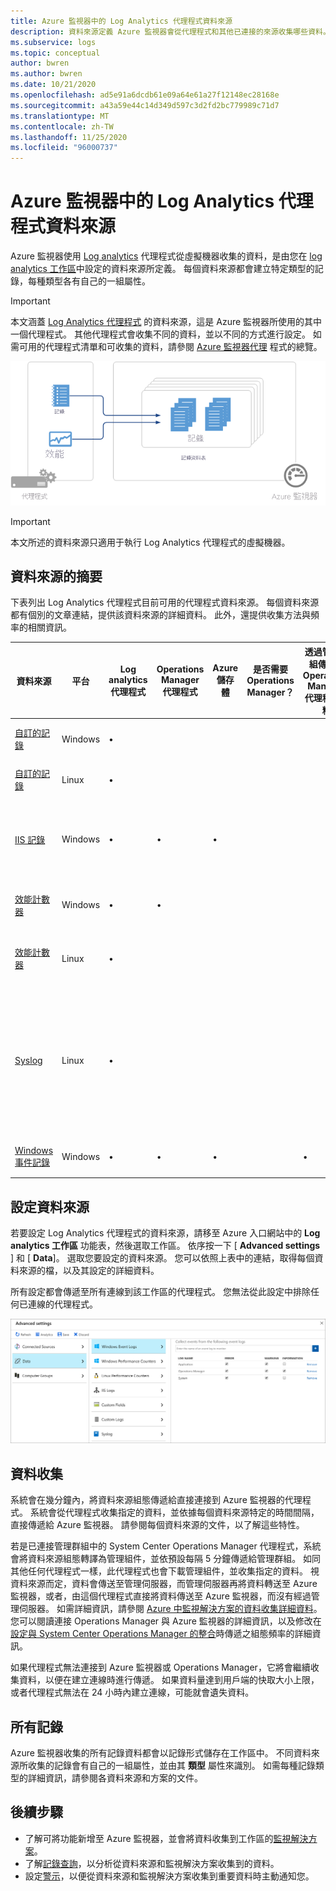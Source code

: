 ```yaml
---
title: Azure 監視器中的 Log Analytics 代理程式資料來源
description: 資料來源定義 Azure 監視器會從代理程式和其他已連接的來源收集哪些資料。  本文說明 Azure 監視器如何使用資料來源的概念、詳細說明如何設定資料來源，並提供可用的不同資料來源的摘要。.
ms.subservice: logs
ms.topic: conceptual
author: bwren
ms.author: bwren
ms.date: 10/21/2020
ms.openlocfilehash: ad5e91a6dcdb61e09a64e61a27f12148ec28168e
ms.sourcegitcommit: a43a59e44c14d349d597c3d2fd2bc779989c71d7
ms.translationtype: MT
ms.contentlocale: zh-TW
ms.lasthandoff: 11/25/2020
ms.locfileid: "96000737"
---
```

# <a name="log-analytics-agent-data-sources-in-azure-monitor"></a>Azure 監視器中的 Log Analytics 代理程式資料來源
Azure 監視器使用 [Log analytics](log-analytics-agent.md) 代理程式從虛擬機器收集的資料，是由您在 [log analytics 工作區](data-platform-logs.md)中設定的資料來源所定義。   每個資料來源都會建立特定類型的記錄，每種類型各有自己的一組屬性。

> [!IMPORTANT]
> 本文涵蓋 [Log Analytics 代理程式](log-analytics-agent.md) 的資料來源，這是 Azure 監視器所使用的其中一個代理程式。 其他代理程式會收集不同的資料，並以不同的方式進行設定。 如需可用的代理程式清單和可收集的資料，請參閱 [Azure 監視器代理](agents-overview.md) 程式的總覽。

![記錄資料收集](media/agent-data-sources/overview.png)

> [!IMPORTANT]
> 本文所述的資料來源只適用于執行 Log Analytics 代理程式的虛擬機器。 

## <a name="summary-of-data-sources"></a>資料來源的摘要
下表列出 Log Analytics 代理程式目前可用的代理程式資料來源。  每個資料來源都有個別的文章連結，提供該資料來源的詳細資料。   此外，還提供收集方法與頻率的相關資訊。 


| 資料來源 | 平台 | Log analytics 代理程式 | Operations Manager 代理程式 | Azure 儲存體 | 是否需要 Operations Manager？ | 透過管理群組傳送的 Operations Manager 代理程式資料 | 收集頻率 |
| --- | --- | --- | --- | --- | --- | --- | --- |
| [自訂的記錄](data-sources-custom-logs.md) | Windows |&#8226; |  | |  |  | 與抵達同時 |
| [自訂的記錄](data-sources-custom-logs.md) | Linux   |&#8226; |  | |  |  | 與抵達同時 |
| [IIS 記錄](data-sources-iis-logs.md) | Windows |&#8226; |&#8226; |&#8226; |  |  |取決於記錄檔檔案換用設定 |
| [效能計數器](data-sources-performance-counters.md) | Windows |&#8226; |&#8226; |  |  |  |依排程，最少 10 秒 |
| [效能計數器](data-sources-performance-counters.md) | Linux |&#8226; |  |  |  |  |依排程，最少 10 秒 |
| [Syslog](data-sources-syslog.md) | Linux |&#8226; |  |  |  |  |從 Azure 儲存體 ：10 分鐘；從代理程式：與抵達同時 |
| [Windows 事件記錄](data-sources-windows-events.md) |Windows |&#8226; |&#8226; |&#8226; |  |&#8226; | 與抵達同時 |


## <a name="configuring-data-sources"></a>設定資料來源
若要設定 Log Analytics 代理程式的資料來源，請移至 Azure 入口網站中的 **Log analytics 工作區** 功能表，然後選取工作區。 依序按一下 [ **Advanced settings** ] 和 [ **Data**]。 選取您要設定的資料來源。 您可以依照上表中的連結，取得每個資料來源的檔，以及其設定的詳細資料。

所有設定都會傳遞至所有連線到該工作區的代理程式。  您無法從此設定中排除任何已連線的代理程式。

![設定 Windows 事件](media/agent-data-sources/configure-events.png)



## <a name="data-collection"></a>資料收集
系統會在幾分鐘內，將資料來源組態傳遞給直接連接到 Azure 監視器的代理程式。  系統會從代理程式收集指定的資料，並依據每個資料來源特定的時間間隔，直接傳遞給 Azure 監視器。  請參閱每個資料來源的文件，以了解這些特性。

若是已連接管理群組中的 System Center Operations Manager 代理程式，系統會將資料來源組態轉譯為管理組件，並依預設每隔 5 分鐘傳遞給管理群組。  如同其他任何代理程式一樣，此代理程式也會下載管理組件，並收集指定的資料。 視資料來源而定，資料會傳送至管理伺服器，而管理伺服器再將資料轉送至 Azure 監視器，或者，由這個代理程式直接將資料傳送至 Azure 監視器，而沒有經過管理伺服器。 如需詳細資訊，請參閱 [Azure 中監視解決方案的資料收集詳細資料](../monitor-reference.md)。  您可以閱讀連接 Operations Manager 與 Azure 監視器的詳細資訊，以及修改在[設定與 System Center Operations Manager 的整合](om-agents.md)時傳遞之組態頻率的詳細資訊。

如果代理程式無法連接到 Azure 監視器或 Operations Manager，它將會繼續收集資料，以便在建立連線時進行傳遞。  如果資料量達到用戶端的快取大小上限，或者代理程式無法在 24 小時內建立連線，可能就會遺失資料。

## <a name="log-records"></a>所有記錄
Azure 監視器收集的所有記錄資料都會以記錄形式儲存在工作區中。  不同資料來源所收集的記錄會有自己的一組屬性，並由其 **類型** 屬性來識別。  如需每種記錄類型的詳細資訊，請參閱各資料來源和方案的文件。

## <a name="next-steps"></a>後續步驟
* 了解可將功能新增至 Azure 監視器，並會將資料收集到工作區的[監視解決方案](../insights/solutions.md)。
* 了解[記錄查詢](../log-query/log-query-overview.md)，以分析從資料來源和監視解決方案收集到的資料。  
* 設定[警示](alerts-overview.md)，以便從資料來源和監視解決方案收集到重要資料時主動通知您。
